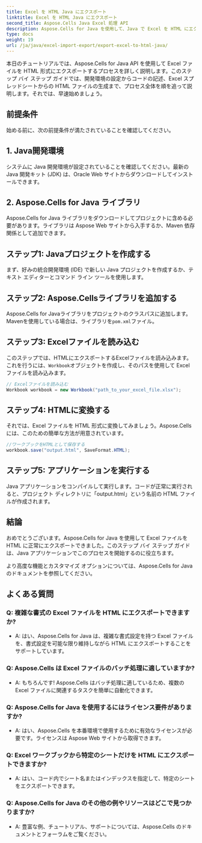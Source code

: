 ```yaml
---
title: Excel を HTML Java にエクスポート
linktitle: Excel を HTML Java にエクスポート
second_title: Aspose.Cells Java Excel 処理 API
description: Aspose.Cells for Java を使用して、Java で Excel を HTML にエクスポートする方法を学びます。ソース コード付きのこのステップ バイ ステップ ガイドに従って、Excel ファイルを HTML に簡単にシームレスに変換します。
type: docs
weight: 19
url: /ja/java/excel-import-export/export-excel-to-html-java/
---
```

本日のチュートリアルでは、Aspose.Cells for Java API を使用して Excel ファイルを HTML 形式にエクスポートするプロセスを詳しく説明します。このステップ バイ ステップ ガイドでは、開発環境の設定からコードの記述、Excel スプレッドシートからの HTML ファイルの生成まで、プロセス全体を順を追って説明します。それでは、早速始めましょう。

## 前提条件

始める前に、次の前提条件が満たされていることを確認してください。

## 1. Java開発環境

システムに Java 開発環境が設定されていることを確認してください。最新の Java 開発キット (JDK) は、Oracle Web サイトからダウンロードしてインストールできます。

## 2. Aspose.Cells for Java ライブラリ

Aspose.Cells for Java ライブラリをダウンロードしてプロジェクトに含める必要があります。ライブラリは Aspose Web サイトから入手するか、Maven 依存関係として追加できます。

## ステップ1: Javaプロジェクトを作成する

まず、好みの統合開発環境 (IDE) で新しい Java プロジェクトを作成するか、テキスト エディターとコマンド ライン ツールを使用します。

## ステップ2: Aspose.Cellsライブラリを追加する

Aspose.Cells for Javaライブラリをプロジェクトのクラスパスに追加します。Mavenを使用している場合は、ライブラリを`pom.xml`ファイル。

## ステップ3: Excelファイルを読み込む

このステップでは、HTMLにエクスポートするExcelファイルを読み込みます。これを行うには、`Workbook`オブジェクトを作成し、そのパスを使用して Excel ファイルを読み込みます。

```java
// Excelファイルを読み込む
Workbook workbook = new Workbook("path_to_your_excel_file.xlsx");
```

## ステップ4: HTMLに変換する

それでは、Excel ファイルを HTML 形式に変換してみましょう。Aspose.Cells には、このための簡単な方法が用意されています。

```java
//ワークブックをHTMLとして保存する
workbook.save("output.html", SaveFormat.HTML);
```

## ステップ5: アプリケーションを実行する

Java アプリケーションをコンパイルして実行します。コードが正常に実行されると、プロジェクト ディレクトリに「output.html」という名前の HTML ファイルが作成されます。

## 結論

おめでとうございます。Aspose.Cells for Java を使用して Excel ファイルを HTML に正常にエクスポートできました。このステップ バイ ステップ ガイドは、Java アプリケーションでこのプロセスを開始するのに役立ちます。

より高度な機能とカスタマイズ オプションについては、Aspose.Cells for Java のドキュメントを参照してください。


## よくある質問

###	Q: 複雑な書式の Excel ファイルを HTML にエクスポートできますか?
   - A: はい、Aspose.Cells for Java は、複雑な書式設定を持つ Excel ファイルを、書式設定を可能な限り維持しながら HTML にエクスポートすることをサポートしています。

### Q: Aspose.Cells は Excel ファイルのバッチ処理に適していますか?
   - A: もちろんです! Aspose.Cells はバッチ処理に適しているため、複数の Excel ファイルに関連するタスクを簡単に自動化できます。

### Q: Aspose.Cells for Java を使用するにはライセンス要件がありますか?
   - A: はい、Aspose.Cells を本番環境で使用するために有効なライセンスが必要です。ライセンスは Aspose Web サイトから取得できます。

### Q: Excel ワークブックから特定のシートだけを HTML にエクスポートできますか?
   - A: はい、コード内でシート名またはインデックスを指定して、特定のシートをエクスポートできます。

### Q: Aspose.Cells for Java のその他の例やリソースはどこで見つかりますか?
   - A: 豊富な例、チュートリアル、サポートについては、Aspose.Cells のドキュメントとフォーラムをご覧ください。